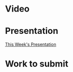 
# Video

# Presentation
[This Week's Presentation](WebDev/2-Digital-Applications/_topics/_presentations/presentationWeek20.md)

# Work to submit